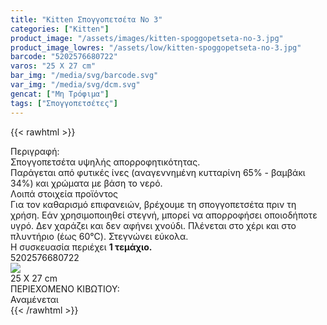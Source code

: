 ```yaml
---
title: "Kitten Σπογγοπετσέτα Νο 3"
categories: ["Kitten"]
product_image: "/assets/images/kitten-spoggopetseta-no-3.jpg"
product_image_lowres: "/assets/low/kitten-spoggopetseta-no-3.jpg"
barcode: "5202576680722"
varos: "25 X 27 cm"
bar_img: "/media/svg/barcode.svg"
var_img: "/media/svg/dcm.svg"
gencat: ["Μη Τρόφιμα"]
tags: ["Σπογγοπετσέτες"]
---
```

{{< rawhtml >}}

<div class="sload230">
    <div class="product">
        <div id="sistatika">Περιγραφή:</div>
        <div class="alltext">Σπογγοπετσέτα υψηλής απορροφητικότητας.<br> Παράγεται από φυτικές ίνες (αναγεννημένη
            κυτταρίνη 65% - βαμβάκι 34%) και χρώματα με βάση το νερό.</div>
        <div id="loipa">Λοιπά στοιχεία προϊόντος</div>
        <div class="alltext" style="margin:0">Για τον καθαρισμό επιφανειών, βρέχουμε τη σπογγοπετσέτα πριν τη χρήση. Εάν
            χρησιμοποιηθεί στεγνή, μπορεί να απορροφήσει οποιοδήποτε υγρό. Δεν χαράζει και δεν αφήνει χνούδι. Πλένεται
            στο χέρι και στο πλυντήριο (έως 60°C). Στεγνώνει εύκολα.<br>Η συσκευασία περιέχει <b>1 τεμάχιο.</b></div>
        <div id="barcode">
            <div id="barimage1"></div><span id="bartext">5202576680722</span>
        </div>
        <div id="varos">
            <div id="varosimage" style="margin:0"><img src="/media/svg/dcm.svg"></div><span id="varostext">25 X 27
                cm</span>
        </div>
        <div id="kivotio">ΠΕΡΙΕΧΟΜΕΝΟ ΚΙΒΩΤΙΟΥ:<br>Αναμένεται</div>
        <div class="pimg"></div>
    </div>
</div>
{{< /rawhtml >}}